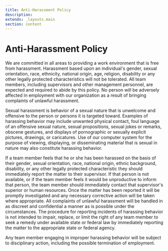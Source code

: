 ```yaml
---
title: Anti-Harassment Policy
description:
extends: _layouts.main
section: content
---
```


# Anti-Harassment Policy

We are committed in all areas to providing a work environment that is free from harassment. Harassment based upon an individual's gender, sexual orientation, race, ethnicity, national origin, age, religion, disability or any other legally protected characteristics will not be tolerated. All team members, including supervisors and other management personnel, are expected and required to abide by this policy. No person will be adversely affected in employment with our organization as a result of bringing complaints of unlawful harassment.

Sexual harassment is behavior of a sexual nature that is unwelcome and offensive to the person or persons it is targeted toward. Examples of harassing behavior may include unwanted physical contact, foul language of an offensive sexual nature, sexual propositions, sexual jokes or remarks, obscene gestures, and displays of pornographic or sexually explicit pictures, drawings, or caricatures. Use of our computer system for the purpose of viewing, displaying, or disseminating material that is sexual in nature may also constitute harassing behavior.

If a team member feels that he or she has been harassed on the basis of their gender, sexual orientation, race, national origin, ethnic background, disability, or any other legally protected characteristic they should immediately report the matter to their supervisor. If that person is not available, or if the team member feels it would be unproductive to inform that person, the team member should immediately contact that supervisor's superior or human resources. Once the matter has been reported it will be promptly investigated and any necessary corrective action will be taken where appropriate. All complaints of unlawful harassment will be handled in as discreet and confidential a manner as is possible under the circumstances. The procedure for reporting incidents of harassing behavior is not intended to impair, replace, or limit the right of any team member to seek a remedy under available state or federal law by immediately reporting the matter to the appropriate state or federal agency.

Any team member engaging in improper harassing behavior will be subject to disciplinary action, including the possible termination of employment.
